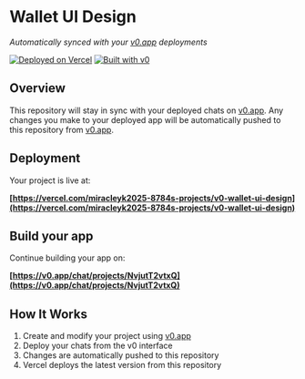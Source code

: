# Wallet UI Design

*Automatically synced with your [v0.app](https://v0.app) deployments*

[![Deployed on Vercel](https://img.shields.io/badge/Deployed%20on-Vercel-black?style=for-the-badge&logo=vercel)](https://vercel.com/miracleyk2025-8784s-projects/v0-wallet-ui-design)
[![Built with v0](https://img.shields.io/badge/Built%20with-v0.app-black?style=for-the-badge)](https://v0.app/chat/projects/NvjutT2vtxQ)

## Overview

This repository will stay in sync with your deployed chats on [v0.app](https://v0.app).
Any changes you make to your deployed app will be automatically pushed to this repository from [v0.app](https://v0.app).

## Deployment

Your project is live at:

**[https://vercel.com/miracleyk2025-8784s-projects/v0-wallet-ui-design](https://vercel.com/miracleyk2025-8784s-projects/v0-wallet-ui-design)**

## Build your app

Continue building your app on:

**[https://v0.app/chat/projects/NvjutT2vtxQ](https://v0.app/chat/projects/NvjutT2vtxQ)**

## How It Works

1. Create and modify your project using [v0.app](https://v0.app)
2. Deploy your chats from the v0 interface
3. Changes are automatically pushed to this repository
4. Vercel deploys the latest version from this repository
